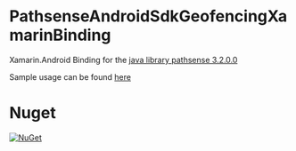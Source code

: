 # PathsenseAndroidSdkGeofencingXamarinBinding
Xamarin.Android Binding for the [java library pathsense 3.2.0.0](https://github.com/pathsense/pathsense-samples-android)

Sample usage can be found [here](https://github.com/DevEddy/Plugin.Geofencing/tree/25ac12387a164667602c736144b891a8e0ee5a82)
# Nuget
[![NuGet](https://img.shields.io/nuget/v/Pathsense.Location.Android.Eddy.svg?maxAge=259200)](https://www.nuget.org/packages/Pathsense.Location.Android.Eddy/)
